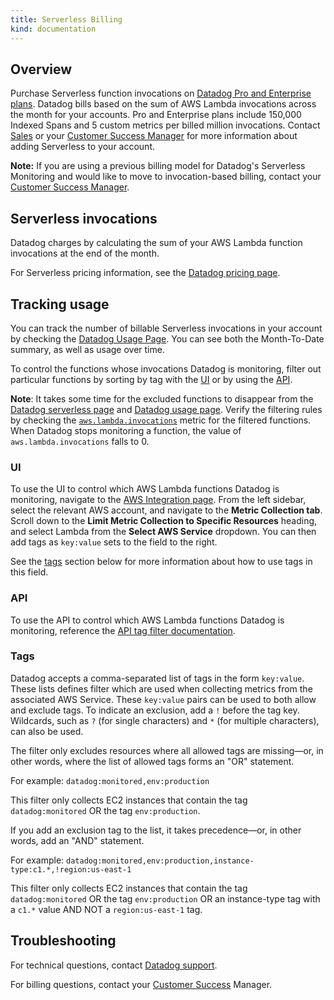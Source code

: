 ```yaml
---
title: Serverless Billing
kind: documentation
---
```


## Overview

Purchase Serverless function invocations on [Datadog Pro and Enterprise plans][1]. Datadog bills based on the sum of AWS Lambda invocations across the month for your accounts. Pro and Enterprise plans include 150,000 Indexed Spans and 5 custom metrics per billed million invocations. Contact [Sales][2] or your [Customer Success Manager][3] for more information about adding Serverless to your account.

**Note:** If you are using a previous billing model for Datadog's Serverless Monitoring and would like to move to invocation-based billing, contact your [Customer Success Manager][3].

## Serverless invocations

Datadog charges by calculating the sum of your AWS Lambda function invocations at the end of the month.

For Serverless pricing information, see the [Datadog pricing page][1].

## Tracking usage

You can track the number of billable Serverless invocations in your account by checking the [Datadog Usage Page][4]. You can see both the Month-To-Date summary, as well as usage over time.

To control the functions whose invocations Datadog is monitoring, filter out particular functions by sorting by tag with the [UI](#ui) or by using the [API](#api). 

**Note**: It takes some time for the excluded functions to disappear from the [Datadog serverless page][8] and [Datadog usage page][4]. Verify the filtering rules by checking the [`aws.lambda.invocations`][9] metric for the filtered functions. When Datadog stops monitoring a function, the value of `aws.lambda.invocations` falls to 0.

### UI

To use the UI to control which AWS Lambda functions Datadog is monitoring, navigate to the [AWS Integration page][5]. From the left sidebar, select the relevant AWS account, and navigate to the **Metric Collection tab**. Scroll down to the **Limit Metric Collection to Specific Resources** heading, and select Lambda from the **Select AWS Service** dropdown. You can then add tags as `key:value` sets to the field to the right.

See the [tags](#Tags) section below for more information about how to use tags in this field.

### API

To use the API to control which AWS Lambda functions Datadog is monitoring, reference the [API tag filter documentation][6].

### Tags

Datadog accepts a comma-separated list of tags in the form `key:value`. These lists defines filter which are used when collecting metrics from the associated AWS Service. These `key:value` pairs can be used to both allow and exclude tags. To indicate an exclusion, add a `!` before the tag key. Wildcards, such as `?` (for single characters) and `*` (for multiple characters), can also be used.

The filter only excludes resources where all allowed tags are missing—or, in other words, where the list of allowed tags forms an "OR" statement.

For example: `datadog:monitored,env:production`

This filter only collects EC2 instances that contain the tag `datadog:monitored` OR the tag `env:production`.

If you add an exclusion tag to the list, it takes precedence—or, in other words, add an "AND" statement.

For example: `datadog:monitored,env:production,instance-type:c1.*,!region:us-east-1`

This filter only collects EC2 instances that contain the tag
`datadog:monitored` OR the tag `env:production` OR an instance-type tag with a `c1.*` value AND NOT a `region:us-east-1` tag.

## Troubleshooting

For technical questions, contact [Datadog support][7].

For billing questions, contact your [Customer Success][3] Manager.

[1]: https://www.datadoghq.com/pricing/?product=serverless#serverless
[2]: mailto:sales@datadoghq.com
[3]: mailto:success@datadoghq.com
[4]: https://app.datadoghq.com/account/usage
[5]: https://app.datadoghq.com/account/settings#integrations/amazon-web-services
[6]: /api/latest/aws-integration/#set-an-aws-tag-filter
[7]: /help/
[8]: https://app.datadoghq.com/functions
[9]: https://app.datadoghq.com/metric/explorer?exp_metric=aws.lambda.invocations&exp_group=functionname&exp_agg=sum
